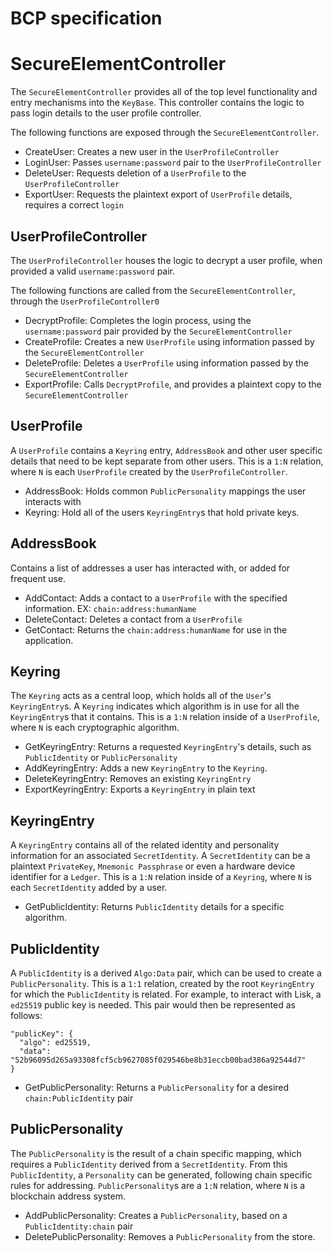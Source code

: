 # BCP specification

# SecureElementController

The `SecureElementController` provides all of the top level functionality and entry mechanisms into the `KeyBase`. This controller contains the logic to pass login details to the user profile controller.

The following functions are exposed through the `SecureElementController`.

- CreateUser: Creates a new user in the `UserProfileController`
- LoginUser: Passes `username:password` pair to the `UserProfileController`
- DeleteUser: Requests deletion of a `UserProfile` to the `UserProfileController`
- ExportUser: Requests the plaintext export of `UserProfile` details, requires a correct `login`

## UserProfileController

The `UserProfileController` houses the logic to decrypt a user profile, when provided a valid `username:password` pair.

The following functions are called from the `SecureElementController`, through the `UserProfileController0`

- DecryptProfile: Completes the login process, using the `username:password` pair provided by the `SecureElementController`
- CreateProfile: Creates a new `UserProfile` using information passed by the `SecureElementController`
- DeleteProfile: Deletes a `UserProfile` using information passed by the `SecureElementController`
- ExportProfile: Calls `DecryptProfile`, and provides a plaintext copy to the `SecureElementController`


## UserProfile

A `UserProfile` contains a `Keyring` entry, `AddressBook` and other user specific details that need to be kept separate from other users. This is a `1:N` relation, where `N` is each `UserProfile` created by the `UserProfileController`.

- AddressBook: Holds common `PublicPersonality` mappings the user interacts with
- Keyring: Hold all of the users `KeyringEntry`s that hold private keys.

## AddressBook

Contains a list of addresses a user has interacted with, or added for frequent use.

- AddContact: Adds a contact to a `UserProfile` with the specified information. EX: `chain:address:humanName`
- DeleteContact: Deletes a contact from a `UserProfile`
- GetContact: Returns the `chain:address:humanName` for use in the application.

## Keyring

The `Keyring` acts as a central loop, which holds all of the `User`'s `KeyringEntry`s. A `Keyring` indicates which algorithm is in use for all the `KeyringEntry`s that it contains. This is a `1:N` relation inside of a `UserProfile`, where `N` is each cryptographic algorithm.

- GetKeyringEntry: Returns a requested `KeyringEntry`'s details, such as `PublicIdentity` or `PublicPersonality`
- AddKeyringEntry: Adds a new `KeyringEntry` to the `Keyring`.
- DeleteKeyringEntry: Removes an existing `KeyringEntry`
- ExportKeyringEntry: Exports a `KeyringEntry` in plain text


## KeyringEntry

A `KeyringEntry` contains all of the related identity and personality information for an associated `SecretIdentity`. A `SecretIdentity` can be a plaintext `PrivateKey`, `Mnemonic Passphrase` or even a hardware device identifier for a `Ledger`. This is a `1:N` relation inside of a `Keyring`, where `N` is each `SecretIdentity` added by a user.

- GetPublicIdentity: Returns `PublicIdentity` details for a specific algorithm.

## PublicIdentity

A `PublicIdentity` is a derived `Algo:Data` pair, which can be used to create a `PublicPersonality`. This is a `1:1` relation, created by the root `KeyringEntry` for which the `PublicIdentity` is related.  For example, to interact with Lisk, a `ed25519` public key is needed. This pair would then be represented as follows:

```
"publicKey": {
  "algo": ed25519,
  "data": "52b96095d265a93308fcf5cb9627085f029546be8b31eccb00bad386a92544d7"
}
```

- GetPublicPersonality: Returns a `PublicPersonality` for a desired `chain:PublicIdentity` pair

## PublicPersonality

The `PublicPersonality` is the result of a chain specific mapping, which requires a `PublicIdentity` derived from a `SecretIdentity`. From this `PublicIdentity`, a `Personality` can be generated, following chain specific rules for addressing. `PublicPersonality`s are a `1:N` relation, where `N` is a blockchain address system.

- AddPublicPersonality: Creates a `PublicPersonality`, based on a `PublicIdentity:chain` pair
- DeletePublicPersonality: Removes a `PublicPersonality` from the store.
